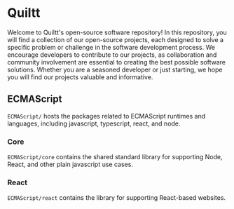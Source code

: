 # Quiltt
Welcome to Quiltt's open-source software repository! In this repository, you will find a collection of our open-source projects, each designed to solve a specific problem or challenge in the software development process. We encourage developers to contribute to our projects, as collaboration and community involvement are essential to creating the best possible software solutions. Whether you are a seasoned developer or just starting, we hope you will find our projects valuable and informative.

## ECMAScript
`ECMAScript/` hosts the packages related to ECMAScript runtimes and languages, including javascript, typescript, react, and node.

### Core
`ECMAScript/core` contains the shared standard library for supporting Node, React, and other plain javascript use cases.

### React
`ECMAScript/react` contains the library for supporting React-based websites.
